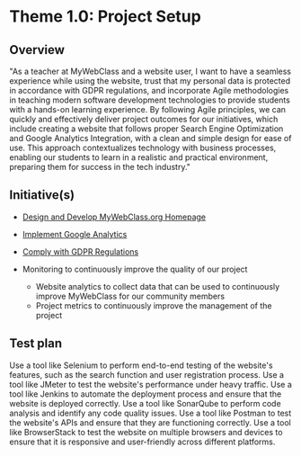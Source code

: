 # Theme 1.0: Project Setup
## Overview
"As a teacher at MyWebClass and a website user, I want to have a seamless experience while using the website, trust that my personal data is protected in accordance with GDPR regulations, and incorporate Agile methodologies in teaching modern software development technologies to provide students with a hands-on learning experience. By following Agile principles, we can quickly and effectively deliver project outcomes for our initiatives, which include creating a website that follows proper Search Engine Optimization and Google Analytics Integration, with a clean and simple design for ease of use. This approach contextualizes technology with business processes, enabling our students to learn in a realistic and practical environment, preparing them for success in the tech industry."

## Initiative(s)

* [Design and Develop MyWebClass.org Homepage](initiatives/initiative1.md)
* [Implement Google Analytics](initiatives/initiative2.md)
* [Comply with GDPR Regulations](initiatives/initiative3.md)

* Monitoring to continuously improve the quality of our project
  * Website analytics to collect data that can be used to continuously improve MyWebClass for our community members
  * Project metrics to continuously improve the management of the project

## Test plan

Use a tool like Selenium to perform end-to-end testing of the website's features, such as the search function and user registration process.
Use a tool like JMeter to test the website's performance under heavy traffic.
Use a tool like Jenkins to automate the deployment process and ensure that the website is deployed correctly.
Use a tool like SonarQube to perform code analysis and identify any code quality issues.
Use a tool like Postman to test the website's APIs and ensure that they are functioning correctly.
Use a tool like BrowserStack to test the website on multiple browsers and devices to ensure that it is responsive and user-friendly across different platforms.
